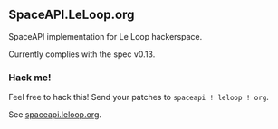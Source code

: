 ## SpaceAPI.LeLoop.org

SpaceAPI implementation for Le Loop hackerspace.

Currently complies with the spec v0.13.

### Hack me!

Feel free to hack this! Send your patches to `spaceapi ! leloop ! org`.

See [spaceapi.leloop.org](https://spaceapi.leloop.org).
